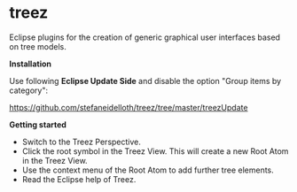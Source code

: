 # treez

Eclipse plugins for the creation of generic graphical user interfaces based on tree models.

**Installation**

Use following **Eclipse Update Side** and disable the option "Group items by category":

https://github.com/stefaneidelloth/treez/tree/master/treezUpdate

**Getting started**

* Switch to the Treez Perspective.
* Click the root symbol in the Treez View. This will create a new Root Atom in the Treez View.
* Use the context menu of the Root Atom to add further tree elements. 
* Read the Eclipse help of Treez. 
